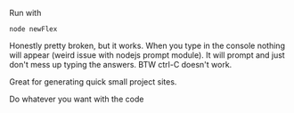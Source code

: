 Run with

```
node newFlex
```

Honestly pretty broken, but it works. When you type in the console nothing will appear (weird issue with nodejs prompt module). It will prompt and just don't mess up typing the answers. BTW ctrl-C doesn't work.

Great for generating quick small project sites.

Do whatever you want with the code
